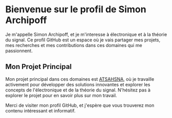 # Bienvenue sur le profil de Simon Archipoff

Je m'appelle Simon Archipoff, et je m'interesse à électronique et à la théorie du signal. Ce profil GitHub est un espace où je vais partager mes projets, mes recherches et mes contributions dans ces domaines qui me passionnent.

## Mon Projet Principal

Mon projet principal dans ces domaines est [ATSAHSNA](https://github.com/simonArchipoff/ATSAHSNA), où je travaille activement pour développer des solutions innovantes et explorer les concepts de l'électronique et de la théorie du signal. N'hésitez pas à explorer le projet pour en savoir plus sur mon travail.

<!-- Commentaire : Section des projets retirée -->
<!--
## Mes Projets

Au fil du temps, j'ai travaillé sur divers projets liés à l'électronique et à la théorie du signal. Voici quelques-uns de mes projets :

- [Projet 1](lien-vers-projet-1) : Description du projet 1.
- [Projet 2](lien-vers-projet-2) : Description du projet 2.
- [Projet 3](lien-vers-projet-3) : Description du projet 3.

N'hésitez pas à explorer mes projets pour en savoir plus sur mon travail et mes réalisations.


## Contact

Si vous avez des questions, des idées de collaboration ou simplement envie de discuter d'électronique et de théorie du signal, n'hésitez pas à me contacter :

- [Envoyer un message](lien-vers-page-de-contact) : Je serais ravi de vous entendre !
-->
Merci de visiter mon profil GitHub, et j'espère que vous trouverez mon contenu intéressant et informatif.
